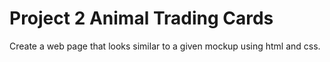 # Project 2 Animal Trading Cards

Create a web page that looks similar to a given mockup using html and css.
